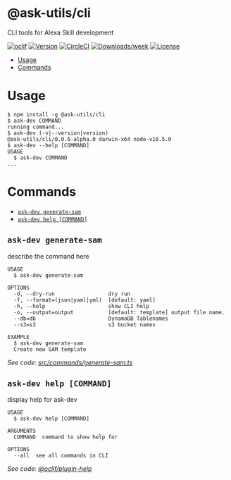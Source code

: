 @ask-utils/cli
==============

CLI tools for Alexa Skill development

[![oclif](https://img.shields.io/badge/cli-oclif-brightgreen.svg)](https://oclif.io)
[![Version](https://img.shields.io/npm/v/@ask-utils/cli.svg)](https://npmjs.org/package/@ask-utils/cli)
[![CircleCI](https://circleci.com/gh/hideokamoto/cli/tree/master.svg?style=shield)](https://circleci.com/gh/hideokamoto/cli/tree/master)
[![Downloads/week](https://img.shields.io/npm/dw/@ask-utils/cli.svg)](https://npmjs.org/package/@ask-utils/cli)
[![License](https://img.shields.io/npm/l/@ask-utils/cli.svg)](https://github.com/hideokamoto/cli/blob/master/package.json)

<!-- toc -->
* [Usage](#usage)
* [Commands](#commands)
<!-- tocstop -->
# Usage
<!-- usage -->
```sh-session
$ npm install -g @ask-utils/cli
$ ask-dev COMMAND
running command...
$ ask-dev (-v|--version|version)
@ask-utils/cli/0.0.6-alpha.0 darwin-x64 node-v10.5.0
$ ask-dev --help [COMMAND]
USAGE
  $ ask-dev COMMAND
...
```
<!-- usagestop -->
# Commands
<!-- commands -->
* [`ask-dev generate-sam`](#ask-dev-generate-sam)
* [`ask-dev help [COMMAND]`](#ask-dev-help-command)

## `ask-dev generate-sam`

describe the command here

```
USAGE
  $ ask-dev generate-sam

OPTIONS
  -d, --dry-run                 dry run
  -f, --format=(json|yaml|yml)  [default: yaml]
  -h, --help                    show CLI help
  -o, --output=output           [default: template] output file name.
  --db=db                       DynamoDB Tablenames
  --s3=s3                       s3 bucket names

EXAMPLE
  $ ask-dev generate-sam
  Create new SAM template
```

_See code: [src/commands/generate-sam.ts](https://github.com/hideokamoto/cli/blob/v0.0.6-alpha.0/src/commands/generate-sam.ts)_

## `ask-dev help [COMMAND]`

display help for ask-dev

```
USAGE
  $ ask-dev help [COMMAND]

ARGUMENTS
  COMMAND  command to show help for

OPTIONS
  --all  see all commands in CLI
```

_See code: [@oclif/plugin-help](https://github.com/oclif/plugin-help/blob/v2.1.6/src/commands/help.ts)_
<!-- commandsstop -->
